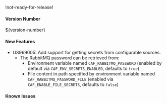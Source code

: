 !not-ready-for-release!

#### Version Number
${version-number}

#### New Features
- US969005: Add support for getting secrets from configurable sources.     
  - The RabbitMQ password can be retrieved from:
    - Environment variable named `CAF_RABBITMQ_PASSWORD` (enabled by default via `CAF_ENV_SECRETS_ENABLED`, defaults to `true`)
    - File content in path specified by environment variable named `CAF_RABBITMQ_PASSWORD_FILE` (enabled via `CAF_ENABLE_FILE_SECRETS`, defaults to `false`)

#### Known Issues
